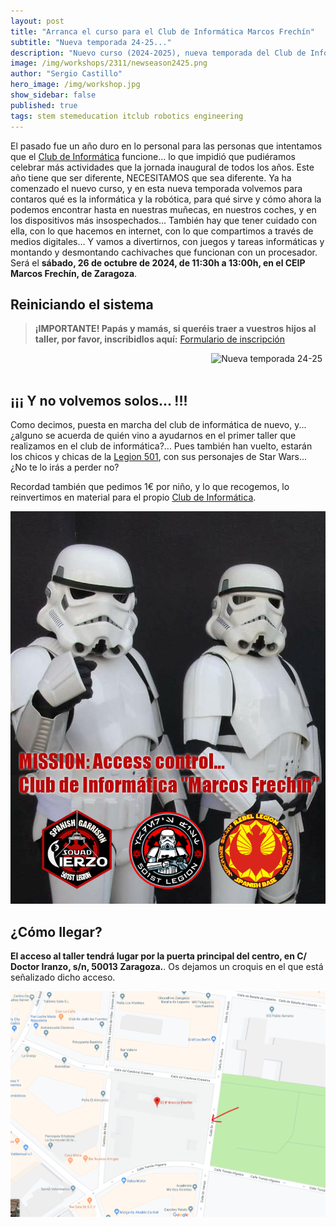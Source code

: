 ```yaml
---
layout: post
title: "Arranca el curso para el Club de Informática Marcos Frechín"
subtitle: "Nueva temporada 24-25..."
description: "Nuevo curso (2024-2025), nueva temporada del Club de Informática."
image: /img/workshops/2311/newseason2425.png
author: "Sergio Castillo"
hero_image: /img/workshop.jpg
show_sidebar: false
published: true
tags: stem stemeducation itclub robotics engineering
---
```


El pasado fue un año duro en lo personal para las personas que intentamos que el [Club de Informática](/) funcione... lo que impidió que pudiéramos celebrar más actividades que la jornada inaugural de todos los años. Este año tiene que ser diferente, NECESITAMOS que sea diferente. Ya ha comenzado el nuevo curso, y en esta nueva temporada volvemos para contaros qué es la informática y la robótica, para qué sirve y cómo ahora la podemos encontrar hasta en nuestras muñecas, en nuestros coches, y en los dispositivos más insospechados... También hay que tener cuidado con ella, con lo que hacemos en internet, con lo que compartimos a través de medios digitales... Y vamos a divertirnos, con juegos y tareas informáticas y montando y desmontando cachivaches que funcionan con un procesador. Será el **sábado, 26 de octubre de 2024, de 11:30h a 13:00h, en el CEIP Marcos Frechín, de Zaragoza**.

## Reiniciando el sistema

> **¡IMPORTANTE! Papás y mamás, si queréis traer a vuestros hijos al taller, por favor, inscribidlos aquí:** <a href="https://forms.gle/H9ow5PzTee4ntX9U9" target="_blank">Formulario de inscripción</a>

<img class="photo" src="/img/workshops/2410/newseason2425.png" alt="Nueva temporada 24-25" style="float: right; margin-left: 5px; margin-right: 5px" />

<br/><br/>
## ¡¡¡ Y no volvemos solos... !!!

Como decimos, puesta en marcha del club de informática de nuevo, y...¿alguno se acuerda de quién vino a ayudarnos en el primer taller que realizamos en el club de informática?... Pues también han vuelto, estarán los chicos y chicas de la [Legion 501](https://www.legion501.com/), con sus personajes de Star Wars... ¿No te lo irás a perder no?

Recordad también que pedimos 1€ por niño, y lo que recogemos, lo reinvertimos en material para el propio [Club de Informática](/).

![Legion 501](/img/accessControl.jpg)

## ¿Cómo llegar?

**El acceso al taller tendrá lugar por la puerta principal del centro, en C/ Doctor Iranzo, s/n, 50013 Zaragoza.**. Os dejamos un croquis en el que está señalizado dicho acceso.

![Mapa acceso Marcos Frechín](/img/mapa_acceso.png)

